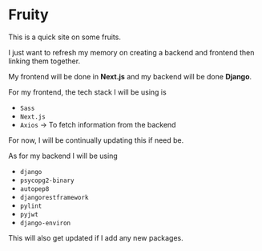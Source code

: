 # Fruity

This is a quick site on some fruits.

I just want to refresh my memory on creating a backend and frontend then linking them together.

My frontend will be done in **Next.js** and my backend will be done **Django**.

For my frontend, the tech stack I will be using is

- `Sass`
- `Next.js`
- `Axios` -> To fetch information from the backend

For now, I will be continually updating this if need be.

As for my backend I will be using

- `django`
- `psycopg2-binary`
- `autopep8`
- `djangorestframework`
- `pylint`
- `pyjwt`
- `django-environ`

This will also get updated if I add any new packages.